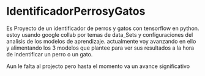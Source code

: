 # IdentificadorPerrosyGatos
  Es Proyecto de un identificador de perros y gatos con tensorflow en python.
  estoy usando google collab por temas de data_Sets y configuraciones del analisis de los modelos de aprendizaje. actualmente voy avanzando en ello y alimentando los 
  3 modelos que plantee para ver sus resultados a la hora de indentificar un perro o un gato.

  Aun le falta al projecto pero hasta el momento va un avance significativo
